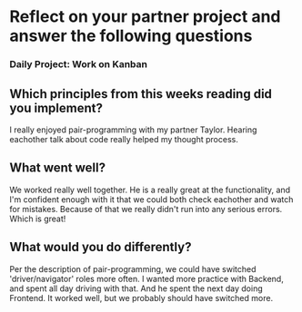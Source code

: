 # Reflect on your partner project and answer the following questions

### Daily Project: Work on Kanban

## Which principles from this weeks reading did you implement?
I really enjoyed pair-programming with my partner Taylor. Hearing eachother talk about code really helped my thought process.

## What went well?
We worked really well together. He is a really great at the functionality, and I'm confident enough with it that we could both check eachother and watch for mistakes. Because of that we really didn't run into any serious errors. Which is great!

## What would you do differently?
Per the description of pair-programming, we could have switched 'driver/navigator' roles more often. I wanted more practice with Backend, and spent all day driving with that. And he spent the next day doing Frontend. It worked well, but we probably should have switched more.
